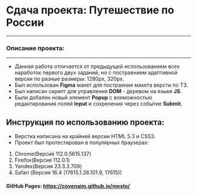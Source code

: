 # Сдача проекта: Путешествие по России
------

### Описание проекта:
------
* Данная работа отличается от предыдущей использованием всех наработок первого двух заданий, но с постраением адаптивной верски по разные размеры: 1280px, 320px.
* Был использован **Figma** макет для постраения макета версти по ТЗ.
* Был написан скрипт для управления **DOM** - деревом на языке **JS**.
* Были добален новый элемент **Popup** с вохможностью редактирования полей **Input** и сохренения через событие **Submit**.


Инструкция по использованию проекта:
------
 * Верстка написана на крайней версии HTML 5.3 и CSS3.
 * Проект был протестирован в популярных браузерах:
 1. Chrome(Версия 112.0.5615.137)
 2. Firefox(Версия 112.0.1)
 3. Yandex(Версия 23.3.3.709)
 4. Safari (Версия 16.4 (17615.1.26.101.9, 17615))

#### GitHub Pages: https://covenaim.github.io/mesto/